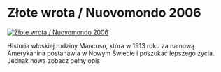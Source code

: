 Złote wrota / Nuovomondo 2006 
=============
[![Złote wrota / Nuovomondo 2006 ](http://vidos.pl/images/player.gif)](http://vidos.pl/zlote-wrota-nuovomondo-2006)

 Historia włoskiej rodziny Mancuso, która w 1913 roku za namową Amerykanina postanawia w Nowym Świecie i poszukać lepszego życia. Jednak nowa zobacz pełny opis
